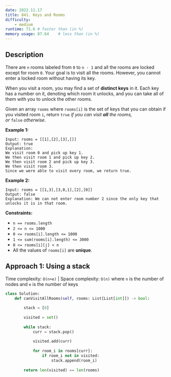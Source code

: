 ```yaml
---
date: 2022.11.17
title: 841. Keys and Rooms
difficulty:
    - medium
runtime: 71.6 # faster than (in %)
memory usage: 87.64    # less than (in %)
---
```

## Description
There are `n` rooms labeled from `0` to `n - 1` and all the rooms are locked except for room `0`. Your goal is to visit all the rooms. However, you cannot enter a locked room without having its key.

When you visit a room, you may find a set of **distinct keys** in it. Each key has a number on it, denoting which room it unlocks, and you can take all of them with you to unlock the other rooms.

Given an array `rooms` where `rooms[i]` is the set of keys that you can obtain if you visited room `i`, return `true` *if you can visit **all** the rooms, or* `false` *otherwise*.

**Example 1:**

```
Input: rooms = [[1],[2],[3],[]]
Output: true
Explanation:
We visit room 0 and pick up key 1.
We then visit room 1 and pick up key 2.
We then visit room 2 and pick up key 3.
We then visit room 3.
Since we were able to visit every room, we return true.

```

**Example 2:**

```
Input: rooms = [[1,3],[3,0,1],[2],[0]]
Output: false
Explanation: We can not enter room number 2 since the only key that unlocks it is in that room.

```

**Constraints:**

- `n == rooms.length`
- `2 <= n <= 1000`
- `0 <= rooms[i].length <= 1000`
- `1 <= sum(rooms[i].length) <= 3000`
- `0 <= rooms[i][j] < n`
- All the values of `rooms[i]` are **unique**.

## Approach 1: Using a stack
Time complexity: `O(n+e)`    |    Space complexity: `O(n)`
where `n` is the number of nodes and `e` is the number of keys

``` python
class Solution:
    def canVisitAllRooms(self, rooms: List[List[int]]) -> bool:
        
        stack = [0]
        
        visited = set()
        
        while stack:
            curr = stack.pop()
            
            visited.add(curr)
            
            for room_i in rooms[curr]:
                if room_i not in visited:
                    stack.append(room_i)
        
        return len(visited) == len(rooms)
```